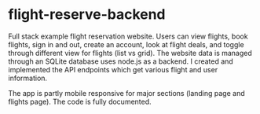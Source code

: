 # flight-reserve-backend
Full stack example flight reservation website. Users can view flights, book flights, sign in and out, create an account, look at flight deals, and toggle through different view for flights (list vs grid). The website data is managed through an SQLite database uses node.js as a backend. I created and implemented the API endpoints which get various flight and user information.

The app is partly mobile responsive for major sections (landing page and flights page). The code is fully documented.
